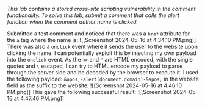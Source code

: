 *This lab contains a stored cross-site scripting vulnerability in the comment functionality.
To solve this lab, submit a comment that calls the alert function when the comment author name is clicked.*

Submitted a test comment and noticed that there was a `href` attribute for the `a` tag where the name is:
![[Screenshot 2024-05-16 at 4.34.10 PM.png]]
There was also a `onclick` event where it sends the user to the website upon clicking the name. I can potentially exploit this by injecting my own payload into the `onclick` event. As the `<>` and `"` are HTML encoded, with the single quotes and `\` escaped, I can try to HTML encode my payload to parse through the server side and be decoded by the browser to execute it. 
I used the following payload: 
`&apos;-alert(document.domain)-&apos;` in the website field as the suffix to the website:
![[Screenshot 2024-05-16 at 4.46.10 PM.png]]
This gave the following successful result:
![[Screenshot 2024-05-16 at 4.47.46 PM.png]]